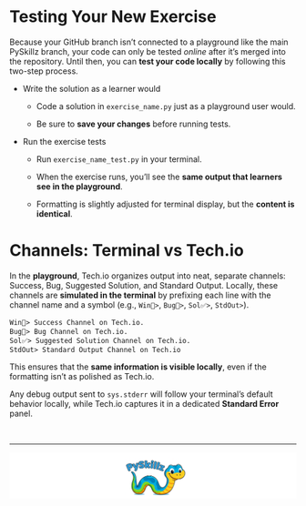 # Testing Your New Exercise

Because your GitHub branch isn’t connected to a playground like the main PySkillz branch, your code can only be tested _online_ after it’s merged into the repository. Until then, you can **test your code locally** by following this two-step process.

* Write the solution as a learner would

  * Code a solution in `exercise_name.py` just as a playground user would.

  * Be sure to __save your changes__ before running tests.

* Run the exercise tests

  * Run `exercise_name_test.py` in your terminal.

  * When the exercise runs, you’ll see the __same output that learners see in the playground__.

  * Formatting is slightly adjusted for terminal display, but the __content is identical__.

# Channels: Terminal vs Tech.io

In the __playground__, Tech.io organizes output into neat, separate channels: Success, Bug, Suggested Solution, and Standard Output. Locally, these channels are __simulated in the terminal__ by prefixing each line with the channel name and a symbol (e.g., `Win🎉>`, `Bug🐞>`, `Sol✅>`, `StdOut>`).

```text
Win🎉> Success Channel on Tech.io.
Bug🐞> Bug Channel on Tech.io.
Sol✅> Suggested Solution Channel on Tech.io.
StdOut> Standard Output Channel on Tech.io
```

This ensures that the __same information is visible locally__, even if the formatting isn’t as polished as Tech.io.

Any debug output sent to `sys.stderr` will follow your terminal’s default behavior locally, while Tech.io captures it in a dedicated __Standard Error__ panel.

<BR>

************

[![PySkillz](../../graphics/PySkillzFooter.png)](skillz-catalog)
